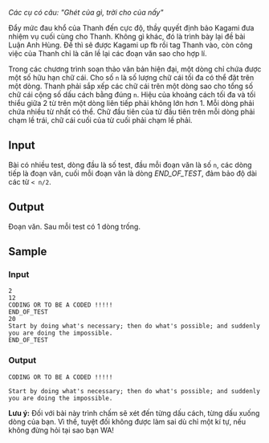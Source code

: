 *Các cụ có câu: "Ghét của gì, trời cho của nấy"*

Đẩy mức đau khổ của Thanh đến cực độ, thầy quyết định bảo Kagami đưa nhiệm vụ cuối cùng cho Thanh. Không gì khác, đó là trình bày lại đề bài Luận Anh Hùng. Đề thì sẽ được Kagami up fb rồi tag Thanh vào, còn công việc của Thanh chỉ là căn lề lại các đoạn văn sao cho hợp lí.

Trong các chương trình soạn thảo văn bản hiện đại, một dòng chỉ chứa được một số hữu hạn chữ cái. Cho số `n` là số lượng chữ cái tối đa có thể đặt trên một dòng. Thanh phải sắp xếp các chữ cái trên một dòng sao cho tổng số chữ cái cộng số dấu cách bằng đúng `n`. Hiệu của khoảng cách tối đa và tối thiểu giữa 2 từ  trên một dòng liên tiếp phải không lớn hơn 1. Mỗi dòng phải chứa nhiều từ nhất có thể. Chữ đầu tiên của từ đầu tiên trên mỗi dòng phải chạm lề trái, chữ cái cuối của từ cuối phải chạm lề phải.

## Input

Bài có nhiều test, dòng đầu là số test, đầu mỗi đoạn văn là số `n`, các dòng tiếp là đoạn văn, cuối mỗi đoạn văn là dòng *END_OF_TEST*, đảm bảo độ dài các từ `< n/2`.

## Output

Đoạn văn. Sau mỗi test có 1 dòng trống.

## Sample

### Input
```
2
12
CODING OR TO BE A CODED !!!!!
END_OF_TEST
20
Start by doing what's necessary; then do what's possible; and suddenly you are doing the impossible.
END_OF_TEST
```

### Output
```
CODING OR TO BE A CODED !!!!!

Start by doing what's necessary; then do what's possible; and suddenly you are doing the impossible.
```

**Lưu ý:** Đối với bài này trình chấm sẽ xét đến từng dấu cách, từng dấu xuống dòng của bạn. Vì thế, tuyệt đối không được làm sai dù chỉ một kí tự, nếu không đừng hỏi tại sao bạn WA!
